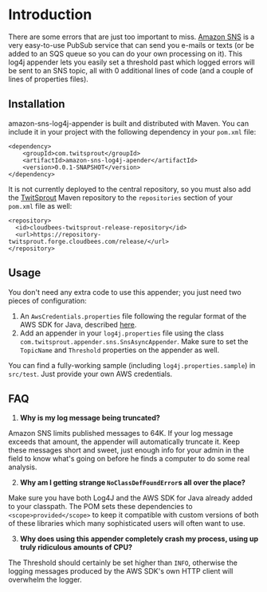 Introduction
============

There are some errors that are just too important to miss. [Amazon SNS](http://aws.amazon.com/sns/)
is a very easy-to-use PubSub service that can send you e-mails or texts (or be
added to an SQS queue so you can do your own processing on it). This log4j
appender lets you easily set a threshold past which logged errors will be sent
to an SNS topic, all with 0 additional lines of code (and a couple of lines of
properties files).

Installation
------------

amazon-sns-log4j-appender is built and distributed with Maven. You can include
it in your project with the following dependency in your `pom.xml` file:

    <dependency>
        <groupId>com.twitsprout</groupId>
        <artifactId>amazon-sns-log4j-apender</artifactId>
        <version>0.0.1-SNAPSHOT</version>
    </dependency>

It is not currently deployed to the central repository, so you must also
add the [TwitSprout](http://twitsprout.com) Maven repository to the
`repositories` section of your `pom.xml` file as well:

    <repository>
      <id>cloudbees-twitsprout-release-repository</id>
      <url>https://repository-twitsprout.forge.cloudbees.com/release/</url>
    </repository>

Usage
-----

You don't need any extra code to use this appender; you just need two pieces of
configuration:

  1. An `AwsCredentials.properties` file following the regular format of the
     AWS SDK for Java, described [here](http://aws.amazon.com/articles/3586).
  2. Add an appender in your `log4j.properties` file using the class
     `com.twitsprout.appender.sns.SnsAsyncAppender`. Make sure to set the
     `TopicName` and `Threshold` properties on the appender as well.

You can find a fully-working sample (including `log4j.properties.sample`) in
 `src/test`. Just provide your own AWS credentials.

FAQ
---

  1. **Why is my log message being truncated?**

  Amazon SNS limits published messages to 64K. If your log message exceeds that
  amount, the appender will automatically truncate it. Keep these messages short
  and sweet, just enough info for your admin in the field to know what's going on
  before he finds a computer to do some real analysis.

  2. **Why am I getting strange `NoClassDefFoundError`s all over the place?**

  Make sure you have both Log4J and the AWS SDK for Java already added to your
  classpath. The POM sets these dependencies to `<scope>provided</scope>` to keep
  it compatible with custom versions of both of these libraries which many
  sophisticated users will often want to use.

  3. **Why does using this appender completely crash my process, using up
  truly ridiculous amounts of CPU?**

  The Threshold should certainly be set higher than `INFO`, otherwise the logging
  messages produced by the AWS SDK's own HTTP client will overwhelm the logger.

